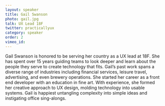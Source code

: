 ```yaml
---
layout: speaker
title: Gail Swanson
photo: gail.jpg
talk: UX Lead 18F
twitter: practicallyux
category: speaker
order: 2
vimeo_id:
---
```


Gail Swanson is honored to be serving her country as a UX lead at 18F. She has spent over 15 years guiding teams to look deeper and learn about the people they serve to create technology that fits. Gail’s past work spans a diverse range of industries including financial services, leisure travel, advertising, and even brewery operations. She started her career as a front end developer with an education in fine art. With experience, she formed her creative approach to UX design, molding technology into usable systems. Gail is happiest untangling complexity into simple ideas and instigating office sing-alongs.
